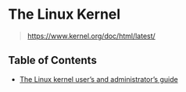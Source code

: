 # The Linux Kernel

> <https://www.kernel.org/doc/html/latest/>

## Table of Contents

- [The Linux kernel user’s and administrator’s guide](user_and_admin_guide)
